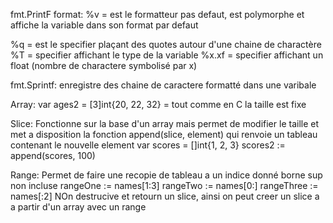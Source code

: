 fmt.PrintF format:
  %v = est le formatteur pas defaut, est polymorphe et affiche la variable dans
  son format par defaut

  %q = est le specifier plaçant des quotes autour d'une chaine de charactère
  %T = specifier affichant le type de la variable
  %x.xf = specifier affichant un float (nombre de charactere symbolisé par x)

fmt.Sprintf: 
  enregistre des chaine de caractere formatté dans une varibale

Array: 
  var ages2 = [3]int{20, 22, 32} = tout comme en C la taille est fixe

Slice:
  Fonctionne sur la base d'un array mais permet de modifier le taille 
  et met a disposition la fonction append(slice, element)
  qui renvoie un tableau contenant le nouvelle element
  var scores = []int{1, 2, 3}
  scores2 := append(scores, 100)

Range: 
  Permet de faire une recopie de tableau a un indice donné borne sup non incluse
  rangeOne := names[1:3]
	rangeTwo := names[0:]
	rangeThree := names[:2]
  NOn destrucive et retourn un slice, ainsi on peut creer un slice a
  a partir d'un array avec un range